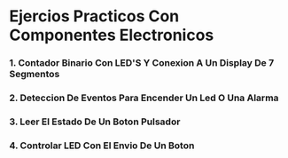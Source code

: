 # Ejercios Practicos Con Componentes Electronicos
### 1. Contador Binario Con LED'S Y Conexion A Un Display De 7 Segmentos
### 2. Deteccion De Eventos Para Encender Un Led O Una Alarma
### 3. Leer El Estado De Un Boton Pulsador
### 4. Controlar LED Con El Envio De Un Boton